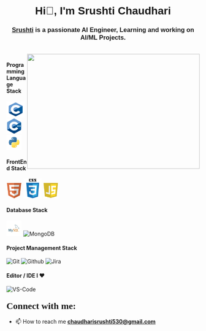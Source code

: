 <!-- Header Section -->
<h1 align="center"><font face="Arial">Hi👋, I'm Srushti Chaudhari </font></h1>
<h3 align="center"><font face="Arial"><a href="https://www.linkedin.com/in/srushti-chaudhari-ai30/" target="_blank" rel="noreferrer">Srushti</a> is a passionate AI Engineer, Learning and working on AI/ML Projects.</font></h3>
<br>

<!-- GIF -->
<img align="right" height="300" width="450" src="https://user-images.githubusercontent.com/59734313/157189039-c09b3e38-9f42-42c0-ab54-14f1574190a7.gif" />

<!-- Languages and Tools Section -->
<!-- <h3 align="left"><font size="+2" face="Verdana">Languages and Tools:</font></h3>


-  -->



#### Programming Language Stack
<p align="left"><img src="c-image.png" alt="C" title="C" title="bash" width="48" height="42"/>  <img src="c++ image.png" alt="C++" title="C++" width="40" height="39"/> <img src="https://raw.githubusercontent.com/github/explore/80688e429a7d4ef2fca1e82350fe8e3517d3494d/topics/python/python.png" alt="Python" title="Python" width="40" height="40"/> </p>

#### FrontEnd Stack
<p align="left"><img src="html-image.webp" alt="HTML" title="HTML" width="40" height="40"/>  <img src="css.png" alt="CSS" title="CSS" width="48" height="51"/>  <img src="js-image.png" alt="JavaScript" title="JavaScript" width="39" height="41"/>  </p>

<!-- #### BackEnd Stack
<p align="left"><img src="node-image.png" alt="Node" title="Node" width="45" height="40"/></p> -->

#### Database Stack
<p align="left"><img src="https://raw.githubusercontent.com/github/explore/80688e429a7d4ef2fca1e82350fe8e3517d3494d/topics/mysql/mysql.png" alt="mysql" title="mysql" width="40" height="40"/>
<img src="MongoDB-image.png" alt="MongoDB" title="MongoDB" width="20" height="40"/> </p>

#### Project Management Stack
<p align="left"><img src="https://www.vectorlogo.zone/logos/git-scm/git-scm-icon.svg" alt="Git" title="Git" width="40" height="40"/>  <img src="https://www.vectorlogo.zone/logos/github/github-icon.svg" alt="Github" title="Github" width="40" height="40"/> <img src="https://www.vectorlogo.zone/logos/atlassian_jira/atlassian_jira-icon.svg" alt="Jira" title="Jira" width="40" height="40"/></p>

#### Editor / IDE I ♥
<p align="left"><img src="https://www.vectorlogo.zone/logos/visualstudio_code/visualstudio_code-icon.svg" alt="VS-Code" title="VS-Code" width="40" height="40"/> </p>

<!-- Contact Section -->
<h3 align="left"><font size="+2" face="Verdana">Connect with me:</font></h3>
<p align="left">
</p>

<!-- - 💬 Ask me about **Development** -->
- 📫 How to reach me **[chaudharisrushti530@gmail.com](mailto:chaudharisrushti530@gmail.com)**
<!-- - ⚡ Fun fact **I've hit coding milestones and bullseyes, earning the title of a shooting champion while mastering code.** -->

